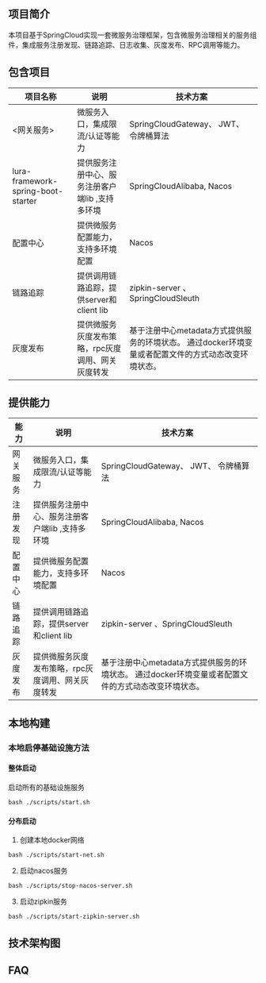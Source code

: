 ## 项目简介
本项目基于SpringCloud实现一套微服务治理框架，包含微服务治理相关的服务组件，集成服务注册发现、链路追踪、日志收集、灰度发布、RPC调用等能力。
## 包含项目
| 项目名称| 说明| 技术方案|
|--- | --- | --- |
| <网关服务>| 微服务入口，集成限流/认证等能力| SpringCloudGateway、 JWT、 令牌桶算法|
|lura-framework-spring-boot-starter | 提供服务注册中心、服务注册客户端lib ,支持多环境| SpringCloudAlibaba, Nacos | 
|配置中心 | 提供微服务配置能力，支持多环境配置|Nacos
| 链路追踪| 提供调用链路追踪，提供server和client lib| zipkin-server 、SpringCloudSleuth
| 灰度发布 | 提供微服务灰度发布策略，rpc灰度调用、网关灰度转发| 基于注册中心metadata方式提供服务的环境状态。 通过docker环境变量或者配置文件的方式动态改变环境状态。

## 提供能力
| 能力| 说明| 技术方案|
|--- | --- | --- |
| 网关服务| 微服务入口，集成限流/认证等能力| SpringCloudGateway、 JWT、 令牌桶算法|
|注册发现 | 提供服务注册中心、服务注册客户端lib ,支持多环境| SpringCloudAlibaba, Nacos | 
|配置中心 | 提供微服务配置能力，支持多环境配置|Nacos
| 链路追踪| 提供调用链路追踪，提供server和client lib| zipkin-server 、SpringCloudSleuth
| 灰度发布 | 提供微服务灰度发布策略，rpc灰度调用、网关灰度转发| 基于注册中心metadata方式提供服务的环境状态。 通过docker环境变量或者配置文件的方式动态改变环境状态。


## 本地构建
### 本地启停基础设施方法
#### 整体启动
启动所有的基础设施服务
```shell
bash ./scripts/start.sh
```

#### 分布启动
1. 创建本地docker网络
```shell
bash ./scripts/start-net.sh
```
2. 启动nacos服务
```shell
bash ./scripts/stop-nacos-server.sh
```
3. 启动zipkin服务
```shell
bash ./scripts/start-zipkin-server.sh
```

## 技术架构图

## FAQ
